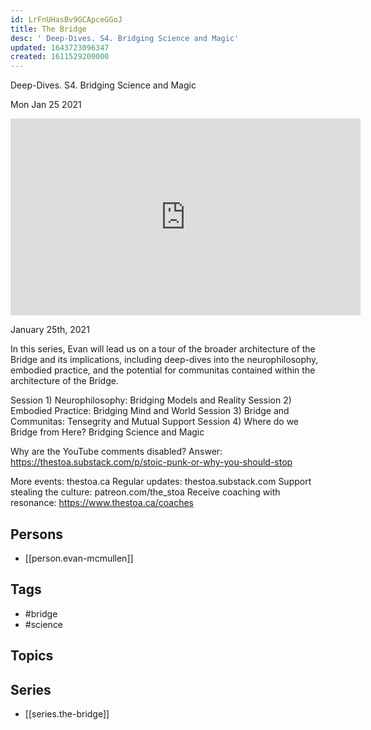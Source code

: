 ```yaml
---
id: LrFnUHasBv9GCApceGGoJ
title: The Bridge
desc: ' Deep-Dives. S4. Bridging Science and Magic'
updated: 1643723096347
created: 1611529200000
---
```



 Deep-Dives. S4. Bridging Science and Magic

Mon Jan 25 2021

<iframe width="560" height="315" src="https://www.youtube.com/embed/xxRyTibydno" title="The Bridge: Deep-Dives. S4. Bridging Science and Magic w/ Evan McMullen" frameborder="0" allow="accelerometer; autoplay; clipboard-write; encrypted-media; gyroscope; picture-in-picture" allowfullscreen ></iframe>

January 25th, 2021

In this series, Evan will lead us on a tour of the broader architecture of the Bridge and its implications, including deep-dives into the neurophilosophy, embodied practice, and the potential for communitas contained within the architecture of the Bridge.

Session 1)
Neurophilosophy: Bridging Models and Reality
Session 2)
Embodied Practice: Bridging Mind and World
Session 3)
Bridge and Communitas: Tensegrity and Mutual Support
Session 4)
Where do we Bridge from Here? Bridging Science and Magic

Why are the YouTube comments disabled? Answer: https://thestoa.substack.com/p/stoic-punk-or-why-you-should-stop

More events: thestoa.ca
Regular updates: thestoa.substack.com
Support stealing the culture: patreon.com/the_stoa
Receive coaching with resonance: https://www.thestoa.ca/coaches

## Persons

- [[person.evan-mcmullen]]

## Tags

- #bridge
- #science

## Topics



## Series

- [[series.the-bridge]]

